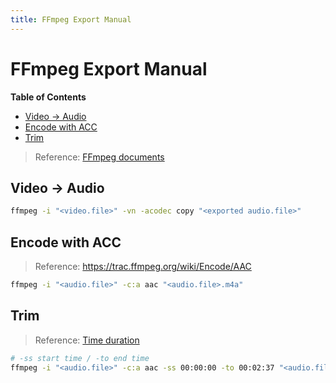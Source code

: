 ```yaml
---
title: FFmpeg Export Manual
---
```


# FFmpeg Export Manual

<!-- START doctoc generated TOC please keep comment here to allow auto update -->
<!-- DON'T EDIT THIS SECTION, INSTEAD RE-RUN doctoc TO UPDATE -->
**Table of Contents**

- [Video -> Audio](#video---audio)
- [Encode with ACC](#encode-with-acc)
- [Trim](#trim)

<!-- END doctoc generated TOC please keep comment here to allow auto update -->

> Reference: [FFmpeg documents](https://ffmpeg.org/ffmpeg.html#toc-Main-options)

## Video -> Audio 

```sh
ffmpeg -i "<video.file>" -vn -acodec copy "<exported audio.file>"  
```

## Encode with ACC

>  Reference: https://trac.ffmpeg.org/wiki/Encode/AAC

```sh
ffmpeg -i "<audio.file>" -c:a aac "<audio.file>.m4a"
```

## Trim

> Reference: [Time duration](https://ffmpeg.org/ffmpeg-utils.html#time-duration-syntax)

```sh
# -ss start time / -to end time
ffmpeg -i "<audio.file>" -c:a aac -ss 00:00:00 -to 00:02:37 "<audio.file>.m4a"
```

